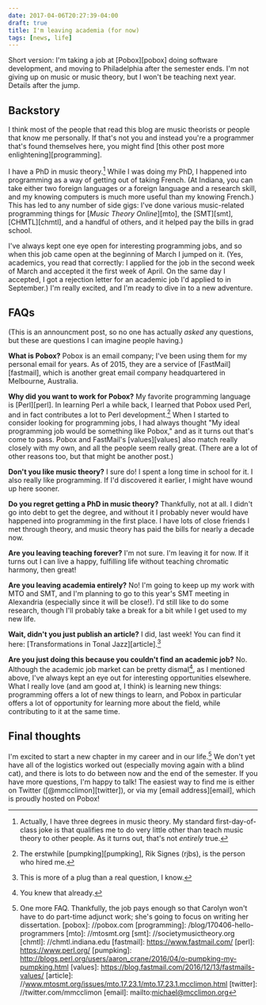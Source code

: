 ```yaml
---
date: 2017-04-06T20:27:39-04:00
draft: true
title: I'm leaving academia (for now)
tags: [news, life]
---
```


Short version: I'm taking a job at [Pobox][pobox] doing software development,
and moving to Philadelphia after the semester ends. I'm not giving up on music
or music theory, but I won't be teaching next year. Details after the jump.

<!--more-->

## Backstory

I think most of the people that read this blog are music theorists or people
that know me personally. If that's not you and instead you're a programmer
that's found themselves here, you might find [this other post more enlightening][programming].

I have a PhD in music theory.[^1] While I was doing my PhD, I happened into
programming as a way of getting out of taking French. (At Indiana, you can
take either two foreign languages or a foreign language and a research skill,
and my knowing computers is much more useful than my knowing French.) This has
led to any number of side gigs: I've done various music-related programming
things for [<em>Music Theory Online</em>][mto],
the [SMT][smt], [CHMTL][chmtl], and a handful of others, and it helped pay the
bills in grad school.

I've always kept one eye open for interesting programming jobs, and so when
this job came open at the beginning of March I jumped on it. (Yes, academics,
you read that correctly: I applied for the job in the second week of March and
accepted it the first week of April. On the same day I accepted, I got a
rejection letter for an academic job I'd applied to in September.) I'm really
excited, and I'm ready to dive in to a new adventure.

## FAQs

(This is an announcment post, so no one has actually *asked* any questions,
but these are questions I can imagine people having.)

__What is Pobox?__ Pobox is an email company; I've been using them for my
personal email for years. As of 2015, they are a service
of [FastMail][fastmail], which is another great email company headquartered in
Melbourne, Australia.

__Why did you want to work for Pobox?__ My favorite programming language
is [Perl][perl]. In learning Perl a while back, I learned that Pobox used
Perl, and in fact contributes a lot to Perl development.[^2] When I started
to consider looking for programming jobs, I had always thought "My ideal
programming job would be something like Pobox," and as it turns out that's
come to pass. Pobox and FastMail's [values][values] also match really closely
with my own, and all the people seem really great. (There are a lot of other
reasons too, but that might be another post.)

__Don't you like music theory?__ I sure do! I spent a long time in school for
it. I also really like programming. If I'd discovered it earlier, I might have
wound up here sooner.

__Do you regret getting a PhD in music theory?__ Thankfully, not at all. I
didn't go into debt to get the degree, and without it I probably never would
have happened into programming in the first place. I have lots of close
friends I met through theory, and music theory has paid the bills for nearly a
decade now.

__Are you leaving teaching forever?__ I'm not sure. I'm leaving it for now. If
it turns out I can live a happy, fulfilling life without teaching chromatic
harmony, then great!

__Are you leaving academia entirely?__ No! I'm going to keep up my work with
MTO and SMT, and I'm planning to go to this year's SMT meeting in Alexandria
(especially since it will be close!). I'd still like to do some research,
though I'll probably take a break for a bit while I get used to my new life.

__Wait, didn't you just publish an article?__ I did, last week! You
can find it here: [Transformations in Tonal Jazz][article].[^3]

__Are you just doing this because you couldn't find an academic job?__ No.
Although the academic job market can be pretty dismal[^4], as I mentioned
above, I've always kept an eye out for interesting opportunities elsewhere.
What I really love (and am good at, I think) is learning new things:
programming offers a lot of new things to learn, and Pobox in particular
offers a lot of opportunity for learning more about the field, while
contributing to it at the same time.


## Final thoughts

I'm excited to start a new chapter in my career and in our life.[^5] We don't
yet have all of the logistics worked out (especially moving again with a blind
cat), and there is lots to do between now and the end of the semester. If you
have more questions, I'm happy to talk! The easiest way to find me is either
on Twitter ([@mmcclimon][twitter]), or via my [email address][email], which is
proudly hosted on Pobox!




[^1]: Actually, I have three degrees in music theory. My standard first-day-of-class joke is that qualifies me to do very little other than teach music theory to other people. As it turns out, that's not *entirely* true.
[^2]: The erstwhile [pumpking][pumpking], Rik Signes (rjbs), is the person who hired me.
[^3]: This is more of a plug than a real question, I know.
[^4]: You knew that already.
[^5]: One more FAQ. Thankfully, the job pays enough so that Carolyn won't have to do part-time adjunct work; she's going to focus on writing her dissertation.
[pobox]: //pobox.com
[programming]: /blog/170406-hello-programmers
[mto]: //mtosmt.org
[smt]: //societymusictheory.org
[chmtl]: //chmtl.indiana.edu
[fastmail]: https://www.fastmail.com/
[perl]: https://www.perl.org/
[pumpking]: http://blogs.perl.org/users/aaron_crane/2016/04/o-pumpking-my-pumpking.html
[values]: https://blog.fastmail.com/2016/12/13/fastmails-values/
[article]: //www.mtosmt.org/issues/mto.17.23.1/mto.17.23.1.mcclimon.html
[twitter]: //twitter.com/mmcclimon
[email]: mailto:michael@mcclimon.org
